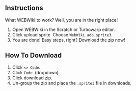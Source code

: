 ## Instructions
What WEBWIki to work? Well, you are in the right place!

 1. Open WEBWIki in the Scratch or Turbowarp editor.
 2. Click upload sprite. Choose `WebWiki.ado.sprite3`.
 3. You are done!
Easy steps, right?
Download the zip now!

## How To Download

 1. Click `<> Code`.
 2. Click `Code`. (dropdown)
 3. Click download zip.
 4. Un-group the zip and place the `.sprite3` file in downloads.
